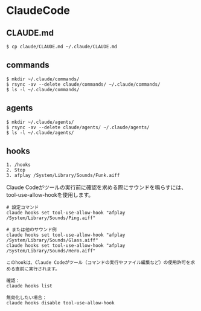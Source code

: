 # ClaudeCode

## CLAUDE.md
```
$ cp claude/CLAUDE.md ~/.claude/CLAUDE.md
```

## commands
```
$ mkdir ~/.claude/commands/
$ rsync -av --delete claude/commands/ ~/.claude/commands/
$ ls -l ~/.claude/commands/
```

## agents
```
$ mkdir ~/.claude/agents/
$ rsync -av --delete claude/agents/ ~/.claude/agents/
$ ls -l ~/.claude/agents/
```

## hooks
```
1. /hooks
2. Stop
3. afplay /System/Library/Sounds/Funk.aiff
```

Claude Codeがツールの実行前に確認を求める際にサウンドを鳴らすには、tool-use-allow-hookを使用します。
```
# 設定コマンド
claude hooks set tool-use-allow-hook "afplay /System/Library/Sounds/Ping.aiff"

# または他のサウンド例
claude hooks set tool-use-allow-hook "afplay /System/Library/Sounds/Glass.aiff"
claude hooks set tool-use-allow-hook "afplay /System/Library/Sounds/Hero.aiff"

このhookは、Claude Codeがツール（コマンドの実行やファイル編集など）の使用許可を求める直前に実行されます。

確認：
claude hooks list

無効化したい場合：
claude hooks disable tool-use-allow-hook
```
